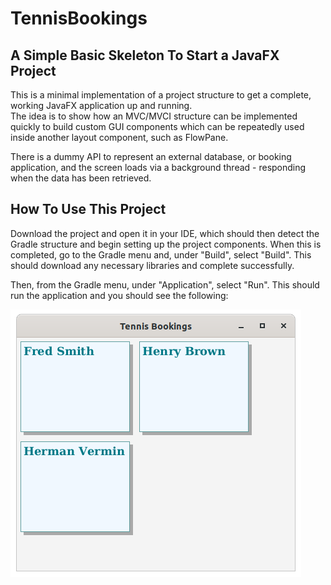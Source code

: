 # TennisBookings

## A Simple Basic Skeleton To Start a JavaFX Project

This is a minimal implementation of a project structure to get a complete, working JavaFX application up and running.  
The idea is to show how an MVC/MVCI structure can be implemented quickly to build custom GUI components which can be
repeatedly
used inside another layout component, such as FlowPane.

There is a dummy API to represent an external database, or booking application, and the screen loads via a background
thread - responding
when the data has been retrieved.

## How To Use This Project

Download the project and open it in your IDE, which should then detect the Gradle structure and begin setting up the
project components. When this is completed, go to the Gradle menu and, under "Build", select "Build". This should
download any necessary libraries and complete successfully.

Then, from the Gradle menu, under "Application", select "Run". This should run the application and you should see the
following:

![Screen Snap](/ScreenShot.png)



